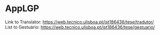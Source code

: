 # AppLGP

Link to Translator: https://web.tecnico.ulisboa.pt/ist186436/tese/tradutor/
List to Gestuário: https://web.tecnico.ulisboa.pt/ist186436/tese/gestuario/
